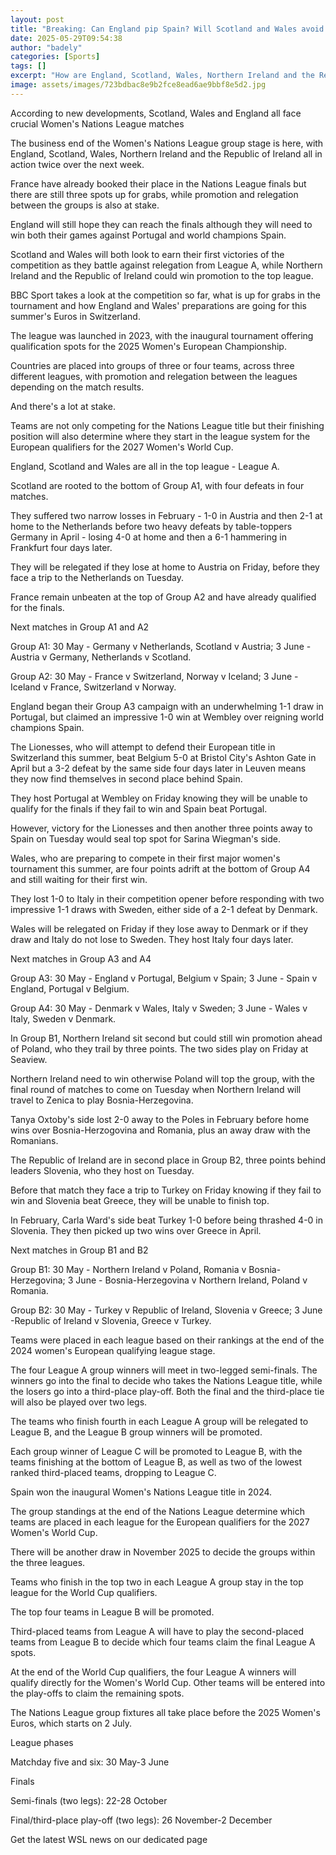 ```yaml
---
layout: post
title: "Breaking: Can England pip Spain? Will Scotland and Wales avoid relegation?"
date: 2025-05-29T09:54:38
author: "badely"
categories: [Sports]
tags: []
excerpt: "How are England, Scotland, Wales, Northern Ireland and the Republic of Ireland shaping up in their Women's Nations League groups?"
image: assets/images/723bdbac8e9b2fce8ead6ae9bbf8e5d2.jpg
---
```


According to new developments, Scotland, Wales and England all face crucial Women's Nations League matches

The business end of the Women's Nations League group stage is here, with England, Scotland, Wales, Northern Ireland and the Republic of Ireland all in action twice over the next week. 

France have already booked their place in the Nations League finals but there are still three spots up for grabs, while promotion and relegation between the groups is also at stake. 

England will still hope they can reach the finals although they will need to win both their games against Portugal and world champions Spain.

Scotland and Wales will both look to earn their first victories of the competition as they battle against relegation from League A, while Northern Ireland and the Republic of Ireland could win promotion to the top league.

BBC Sport takes a look at the competition so far, what is up for grabs in the tournament and how England and Wales' preparations are going for this summer's Euros in Switzerland. 

The league was launched in 2023, with the inaugural tournament offering qualification spots for the 2025 Women's European Championship.

Countries are placed into groups of three or four teams, across three different leagues, with promotion and relegation between the leagues depending on the match results.

And there's a lot at stake.

Teams are not only competing for the Nations League title but their finishing position will also determine where they start in the league system for the European qualifiers for the 2027 Women's World Cup.

England, Scotland and Wales are all in the top league - League A.

Scotland are rooted to the bottom of Group A1, with four defeats in four matches. 

They suffered two narrow losses in February - 1-0 in Austria and then 2-1 at home to the Netherlands before two heavy defeats by table-toppers Germany in April - losing 4-0 at home and then a 6-1 hammering in Frankfurt four days later.

They will be relegated if they lose at home to Austria on Friday, before they face a trip to the Netherlands on Tuesday.

France remain unbeaten at the top of Group A2 and have already qualified for the finals.

Next matches in Group A1 and A2

Group A1: 30 May - Germany v Netherlands, Scotland v Austria; 3 June - Austria v Germany, Netherlands v Scotland. 

Group A2: 30 May - France v Switzerland, Norway v Iceland; 3 June - Iceland v France, Switzerland v Norway. 

England began their Group A3 campaign with an underwhelming 1-1 draw in Portugal, but claimed an impressive 1-0 win at Wembley over reigning world champions Spain.

The Lionesses, who will attempt to defend their European title in Switzerland this summer, beat Belgium 5-0 at Bristol City's Ashton Gate in April but a 3-2 defeat by the same side four days later in Leuven means they now find themselves in second place behind Spain. 

They host Portugal at Wembley on Friday knowing they will be unable to qualify for the finals if they fail to win and Spain beat Portugal. 

However, victory for the Lionesses and then another three points away to Spain on Tuesday would seal top spot for Sarina Wiegman's side.

Wales, who are preparing to compete in their first major women's tournament this summer, are four points adrift at the bottom of Group A4 and still waiting for their first win. 

They lost 1-0 to Italy in their competition opener before responding with two impressive 1-1 draws with Sweden, either side of a 2-1 defeat by Denmark.

Wales will be relegated on Friday if they lose away to Denmark or if they draw and Italy do not lose to Sweden. They host Italy four days later.

Next matches in Group A3 and A4

Group A3: 30 May - England v Portugal, Belgium v Spain; 3 June - Spain v England, Portugal v Belgium. 

Group A4: 30 May - Denmark v Wales, Italy v Sweden; 3 June - Wales v Italy, Sweden v Denmark. 

In Group B1, Northern Ireland sit second but could still win promotion ahead of Poland, who they trail by three points. The two sides play on Friday at Seaview.

Northern Ireland need to win otherwise Poland will top the group, with the final round of matches to come on Tuesday when Northern Ireland will travel to Zenica to play Bosnia-Herzegovina.

Tanya Oxtoby's side lost 2-0 away to the Poles in February before home wins over Bosnia-Herzogovina and Romania, plus an away draw with the Romanians.

The Republic of Ireland are in second place in Group B2, three points behind leaders Slovenia, who they host on Tuesday.

Before that match they face a trip to Turkey on Friday knowing if they fail to win and Slovenia beat Greece, they will be unable to finish top.

In February, Carla Ward's side beat Turkey 1-0 before being thrashed 4-0 in Slovenia. They then picked up two wins over Greece in April.

Next matches in Group B1 and B2

Group B1: 30 May - Northern Ireland v Poland, Romania v Bosnia-Herzegovina; 3 June - Bosnia-Herzegovina v Northern Ireland, Poland v Romania. 

Group B2: 30 May - Turkey v Republic of Ireland, Slovenia v Greece; 3 June -Republic of Ireland v Slovenia, Greece v Turkey. 

Teams were placed in each league based on their rankings at the end of the 2024 women's European qualifying league stage.

The four League A group winners will meet in two-legged semi-finals. The winners go into the final to decide who takes the Nations League title, while the losers go into a third-place play-off. Both the final and the third-place tie will also be played over two legs.

The teams who finish fourth in each League A group will be relegated to League B, and the League B group winners will be promoted.

Each group winner of League C will be promoted to League B, with the teams finishing at the bottom of League B, as well as two of the lowest ranked third-placed teams, dropping to League C.

Spain won the inaugural Women's Nations League title in 2024.

The group standings at the end of the Nations League determine which teams are placed in each league for the European qualifiers for the 2027 Women's World Cup.

There will be another draw in November 2025 to decide the groups within the three leagues.

Teams who finish in the top two in each League A group stay in the top league for the World Cup qualifiers.

The top four teams in League B will be promoted.

Third-placed teams from League A will have to play the second-placed teams from League B to decide which four teams claim the final League A spots.

At the end of the World Cup qualifiers, the four League A winners will qualify directly for the Women's World Cup. Other teams will be entered into the play-offs to claim the remaining spots.

The Nations League group fixtures all take place before the 2025 Women's Euros, which starts on 2 July.

League phases

Matchday five and six: 30 May-3 June

Finals

Semi-finals (two legs): 22-28 October

Final/third-place play-off (two legs): 26 November-2 December

Get the latest WSL news on our dedicated page

